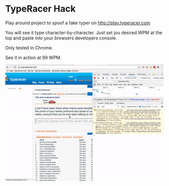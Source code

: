 # TypeRacer Hack
Play around project to spoof a fake typer on http://play.typeracer.com

You will see it type character-by-character. Just set jou desired WPM at the top and paste into your browsers developers console.

Only tested in Chrome.

See it in action at 99 WPM.

![Typer](/typer.gif)



